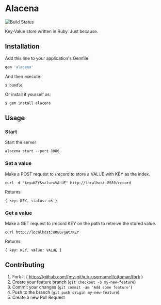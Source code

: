 # Alacena

[![Build Status](https://travis-ci.org/dabit/alacena.svg?branch=master)](https://travis-ci.org/dabit/alacena)

Key-Value store written in Ruby. Just because.

## Installation

Add this line to your application's Gemfile:

```ruby
gem 'alacena'
```

And then execute:

    $ bundle

Or install it yourself as:

    $ gem install alacena

## Usage

### Start

Start the server

    alacena start --port 8080

### Set a value

Make a POST request to /record to store a VALUE with KEY as the index.

    curl -d "key=KEY&value=VALUE" http://localhost:8080/record

Returns

    { key: KEY, status: ok }

### Get a value

Make a GET request to /record KEY on the path to retreive the stored value.

    curl http://localhost:8080/get/KEY

Returns

    { key: KEY, value: VALUE }

## Contributing

1. Fork it ( https://github.com/[my-github-username]/ottoman/fork )
2. Create your feature branch (`git checkout -b my-new-feature`)
3. Commit your changes (`git commit -am 'Add some feature'`)
4. Push to the branch (`git push origin my-new-feature`)
5. Create a new Pull Request
